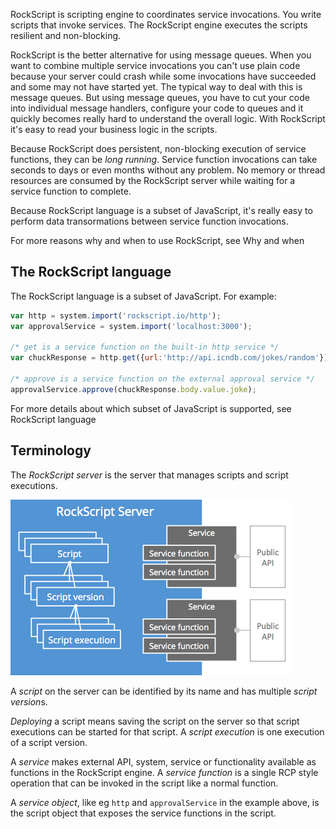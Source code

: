 RockScript is scripting engine to coordinates service invocations. You write scripts that 
invoke services.  The RockScript engine executes the scripts resilient and non-blocking.

RockScript is the better alternative for using message queues.  When you want to combine 
multiple service invocations you can't use plain code because your server could crash while 
some invocations have succeeded and some may not have started yet.  The typical way to 
deal with this is message queues. But using message queues, you have to cut your code into 
individual message handlers, configure your code to queues and it quickly becomes really 
hard to understand the overall logic.  With RockScript it's easy to read your business logic 
in the scripts. 

Because RockScript does persistent, non-blocking execution of service functions, they
can be *long running*.  Service function invocations can take seconds to days or
even months without any problem.  No memory or thread resources are consumed by the
RockScript server while waiting for a service function to complete.

Because RockScript language is a subset of JavaScript, it's really easy to perform data
transormations between service function invocations.

For more reasons why and when to use RockScript, see <a onclick="show('why-and-when')">Why and 
when</a>

## The RockScript language

The RockScript language is a subset of JavaScript. For example:

```javascript
var http = system.import('rockscript.io/http');
var approvalService = system.import('localhost:3000');

/* get is a service function on the built-in http service */
var chuckResponse = http.get({url:'http://api.icndb.com/jokes/random'});

/* approve is a service function on the external approval service */
approvalService.approve(chuckResponse.body.value.joke);
```

For more details about which subset of JavaScript is supported, see 
<a onclick="show('language')">RockScript language</a>

## Terminology

The *RockScript server* is the server that manages scripts and script executions.

![RockScript Overview](img/overview.png)

A *script* on the server can be identified by its name and has multiple *script version*s. 

*Deploying* a script means saving the script on the server so that script executions 
can be started for that script.  A *script execution* is one execution of a script version.  

A *service* makes external API, system, service or functionality available as functions 
in the RockScript engine. A *service function* is a single RCP style operation that 
can be invoked in the script like a normal function.

A *service object*, like eg `http` and `approvalService` in the example above, is 
the script object that exposes the service functions in the script.